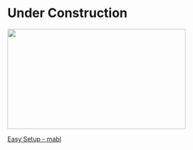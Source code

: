 # Under Construction

<p><a href="https://mabl.wistia.com/medias/jfc6e28wxv?wvideo=jfc6e28wxv"><img src="https://embedwistia-a.akamaihd.net/deliveries/f32a34d6998c5928b76ca90a87e3ad9d.jpg?image_play_button_size=2x&amp;image_crop_resized=960x540&amp;image_play_button=1&amp;image_play_button_color=31afb9e0" width="400" height="225" style="width: 400px; height: 225px;"></a></p><p><a href="https://mabl.wistia.com/medias/jfc6e28wxv?wvideo=jfc6e28wxv">Easy Setup - mabl</a></p>